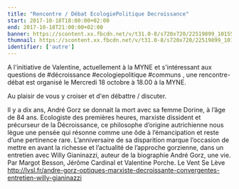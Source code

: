 ```yaml
---
title: "Rencontre / Débat EcologiePolitique Decroissance"
start: 2017-10-18T18:00:00+02:00
end: 2017-10-18T21:00:00+02:00
banner: https://scontent.xx.fbcdn.net/v/t31.0-8/s720x720/22519899_10155183039843915_6646740128391847766_o.jpg?oh=ee700281ab8aeafda9d53da499b3d383&oe=5A92AAD0
thumnail: https://scontent.xx.fbcdn.net/v/t31.0-8/s720x720/22519899_10155183039843915_6646740128391847766_o.jpg?oh=ee700281ab8aeafda9d53da499b3d383&oe=5A92AAD0
identifier: ['autre']
---
```

 A l'initiative de Valentine, actuellement à la MYNE et s'intéressant aux questions de #décroissance #ecologiepolitique #communs , une rencontre-débat est organisé le Mercredi 18 octobre à 18.00 à la MYNE.

Au plaisir de vous y croiser et d'en débattre / discuter.

Il y a dix ans, André Gorz se donnait la mort avec sa femme Dorine, à l’âge de 84 ans. Ecologiste des premières heures, marxiste dissident et précurseur de la Décroissance, ce philosophe d’origine autrichienne nous lègue une pensée qui résonne comme une ôde à l’émancipation et reste d’une pertinence rare. L’anniversaire de sa disparition marque l’occasion de mettre en avant la richesse et l’actualité de l’approche gorzienne, dans un entretien avec Willy Gianinazzi, auteur de la biographie André Gorz, une vie. Par Margot Besson, Jérôme Cardinal et Valentine Porche. Le Vent Se Lève http://lvsl.fr/andre-gorz-optiques-marxiste-decroissante-convergentes-entretien-willy-gianinazzi
